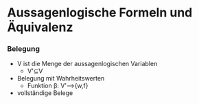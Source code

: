 # Aussagenlogische Formeln und Äquivalenz
### Belegung
+ V ist die Menge der aussagenlogischen Variablen
	+ V'⊆V
+ Belegung mit Wahrheitswerten
	+ Funktion β: V'-->{w,f}
+ vollständige Belege